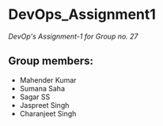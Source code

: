 # DevOps_Assignment1

*DevOp's Assignment-1 for Group no. 27*

## Group members:
* Mahender Kumar
* Sumana Saha
* Sagar SS
* Jaspreet Singh
* Charanjeet Singh


